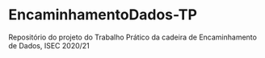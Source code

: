 # EncaminhamentoDados-TP
Repositório do projeto do Trabalho Prático da cadeira de Encaminhamento de Dados, ISEC
2020/21
